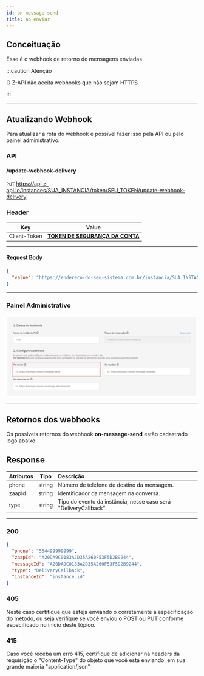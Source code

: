 ```yaml
---
id: on-message-send
title: Ao enviar
---
```


## Conceituação

Esse é o webhook de retorno de mensagens enviadas

:::caution Atenção

O Z-API não aceita webhooks que não sejam HTTPS

:::

---

## Atualizando Webhook

Para atualizar a rota do webhook é possível fazer isso pela API ou pelo painel administrativo.

### API

#### /update-webhook-delivery

`PUT` https://api.z-api.io/instances/SUA_INSTANCIA/token/SEU_TOKEN/update-webhook-delivery

### Header

|      Key       |            Value            |
| :------------: |     :-----------------:     |
|  Client-Token  | **[TOKEN DE SEGURANÇA DA CONTA](../security/client-token)** |
---

#### Request Body

```json
{
  "value": "https://endereco-do-seu-sistema.com.br/instancia/SUA_INSTANCIA/delivery"
}
```

---

### Painel Administrativo

![img](../../img/sendMessage.png)

---

## Retornos dos webhooks

Os possíveis retornos do webhook **on-message-send** estão cadastrado logo abaixo:

## Response

| Atributos | Tipo | Descrição |
| :-- | :-: | :-- |
| phone | string | Número de telefone de destino da mensagem. |
| zaapId | string | Identificador da mensagem na conversa. |
| type | string | Tipo do evento da instância, nesse caso será "DeliveryCallback". |

---

### 200

```json
{
  "phone": "554499999999",
  "zaapId": "A20DA9C0183A2D35A260F53F5D2B9244",
  "messageId": "A20DA9C0183A2D35A260F53F5D2B9244",
  "type": "DeliveryCallback",
  "instanceId": "instance.id"
}
```

### 405

Neste caso certifique que esteja enviando o corretamente a especificação do método, ou seja verifique se você enviou o POST ou PUT conforme especificado no inicio deste tópico.

### 415

Caso você receba um erro 415, certifique de adicionar na headers da requisição o "Content-Type" do objeto que você está enviando, em sua grande maioria "application/json"

<!-- ## Code

<iframe src="//api.apiembed.com/?source=https://raw.githubusercontent.com/Z-API/z-api-docs/main/json-examples/on-message-send.json&targets=all" frameborder="0" scrolling="no" width="100%" height="500px" seamless></iframe> -->
